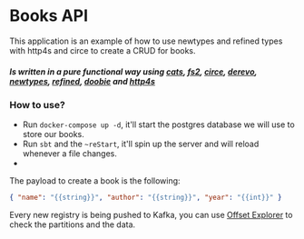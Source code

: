 # Books API

This application is an example of how to use newtypes and refined types with http4s and circe to create a CRUD for books.

##### Is written in a pure functional way using [cats](https://typelevel.org/cats-effect/), [fs2](https://fs2.io/#/), [circe](https://circe.github.io/circe/), [derevo](https://github.com/tofu-tf/derevo), [newtypes](https://github.com/estatico/scala-newtype), [refined](https://github.com/fthomas/refined), [doobie](https://tpolecat.github.io/doobie/) and [http4s](https://github.com/http4s/http4s/blob/main/examples/blaze/src/main/scala/com/example/http4s/blaze/BlazeWebSocketExample.scala)

### How to use?

- Run `docker-compose up -d`, it'll start the postgres database we will use to store our books.
- Run `sbt` and the `~reStart`, it'll spin up the server and will reload whenever a file changes.
-

The payload to create a book is the following:

```json
{ "name": "{{string}}", "author": "{{string}}", "year": "{{int}}" }
```

Every new registry is being pushed to Kafka, you can use [Offset Explorer](https://www.kafkatool.com/download.html) to check the partitions and the data.
